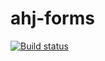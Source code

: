 # ahj-forms

[![Build status](https://ci.appveyor.com/api/projects/status/angah35g58qv7f7l?svg=true)](https://ci.appveyor.com/project/DmitriyAg1967/ahj-forms)